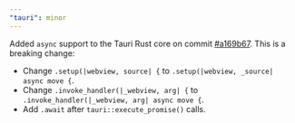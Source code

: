 ```yaml
---
"tauri": minor
---
```


Added `async` support to the Tauri Rust core on commit [#a169b67](https://github.com/tauri-apps/tauri/commit/a169b67ef0277b958bdac97e33c6e4c41b6844c3).
This is a breaking change:
- Change `.setup(|webview, source| {` to `.setup(|webview, _source| async move {`.
- Change `.invoke_handler(|_webview, arg| {` to `.invoke_handler(|_webview, arg| async move {`.
- Add `.await` after `tauri::execute_promise()` calls.
